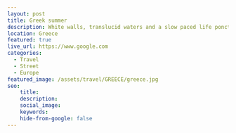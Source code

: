 ```yaml
---
layout: post
title: Greek summer
description: White walls, translucid waters and a slow paced life ponctuated by sips of freddo cappuccino
location: Greece
featured: true
live_url: https://www.google.com
categories:
  - Travel
  - Street
  - Europe
featured_image: /assets/travel/GREECE/greece.jpg
seo:
    title:
    description:
    social_image:
    keywords:
    hide-from-google: false 
---
```

